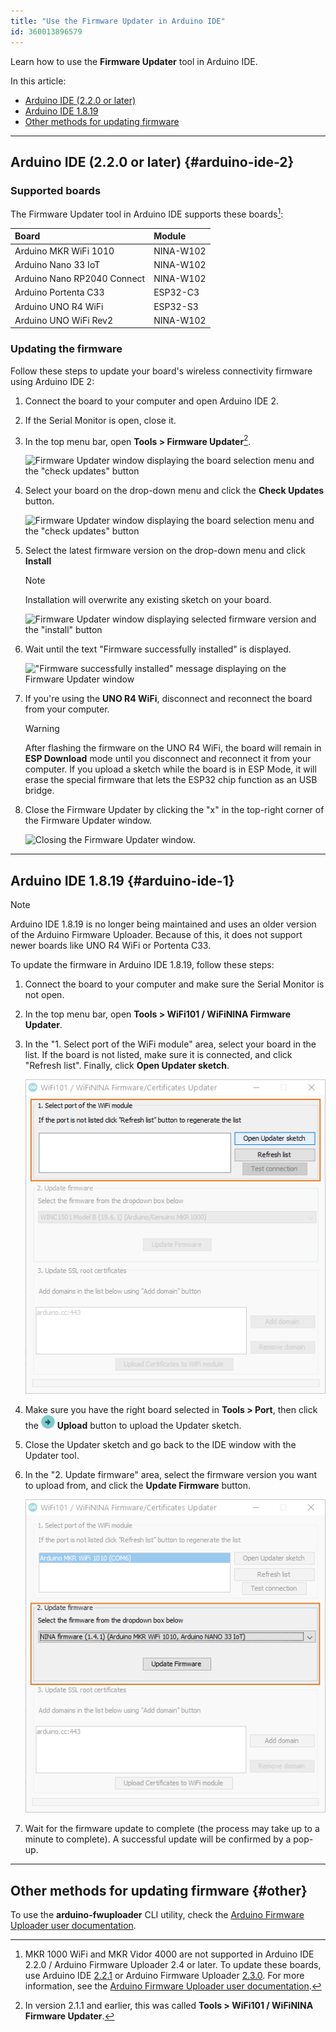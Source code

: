 ```yaml
---
title: "Use the Firmware Updater in Arduino IDE"
id: 360013896579
---
```


Learn how to use the **Firmware Updater** tool in Arduino IDE.

In this article:

* [Arduino IDE (2.2.0 or later)](#arduino-ide-2)
* [Arduino IDE 1.8.19](#arduino-ide-1)
* [Other methods for updating firmware](#other)

---

## Arduino IDE (2.2.0 or later) {#arduino-ide-2}

### Supported boards

The Firmware Updater tool in Arduino IDE supports these boards[^deprecated]:

|            Board            |   Module  |
|:----------------------------|:----------|
| Arduino MKR WiFi 1010       | NINA-W102 |
| Arduino Nano 33 IoT         | NINA-W102 |
| Arduino Nano RP2040 Connect | NINA-W102 |
| Arduino Portenta C33        | ESP32-C3  |
| Arduino UNO R4 WiFi         | ESP32-S3  |
| Arduino UNO WiFi Rev2       | NINA-W102 |

[^deprecated]: MKR 1000 WiFi and MKR Vidor 4000 are not supported in Arduino IDE 2.2.0 / Arduino Firmware Uploader 2.4 or later. To update these boards, use Arduino IDE [2.2.1](https://github.com/arduino/arduino-ide/releases/tag/2.1.1) or Arduino Firmware Uploader [2.3.0](https://github.com/arduino/arduino-fwuploader/releases/tag/2.3.0). For more information, see the [Arduino Firmware Uploader user documentation](https://arduino.github.io/arduino-fwuploader/latest/deprecated/).

### Updating the firmware

Follow these steps to update your board's wireless connectivity firmware using Arduino IDE 2:

1. Connect the board to your computer and open Arduino IDE 2.

2. If the Serial Monitor is open, close it.

3. In the top menu bar, open **Tools > Firmware Updater**[^1].

    ![Firmware Updater window displaying the board selection menu and the "check updates" button](img/firmware-updater-arduino-ide-2-select-a-board.png)

4. Select your board on the drop-down menu and click the **Check Updates** button.

    ![Firmware Updater window displaying the board selection menu and the "check updates" button](img/firmware-updater-arduino-ide-2-check-updates.png)

5. Select the latest firmware version on the drop-down menu and click **Install**

   > [!NOTE]
   > Installation will overwrite any existing sketch on your board.

    ![Firmware Updater window displaying selected firmware version and the "install" button](img/firmware-updater-arduino-ide-2-select-board-install.png)

6. Wait until the text "Firmware successfully installed" is displayed.

    !["Firmware successfully installed" message displaying on the Firmware Updater window](img/firmware-updater-arduino-ide-2-installation-successful.png)

7. If you're using the **UNO R4 WiFi**, disconnect and reconnect the board from your computer.

   > [!WARNING]
   > After flashing the firmware on the UNO R4 WiFi, the board will remain in **ESP Download** mode until you disconnect and reconnect it from your computer. If you upload a sketch while the board is in ESP Mode, it will erase the special firmware that lets the ESP32 chip function as an USB bridge.

8. Close the Firmware Updater by clicking the "x" in the top-right corner of the Firmware Updater window.

    ![Closing the Firmware Updater window.](img/firmware-updater-arduino-ide-2-close.png)

[^1]: In version 2.1.1 and earlier, this was called **Tools > WiFi101 / WiFiNINA Firmware Updater**.

---

## Arduino IDE 1.8.19 {#arduino-ide-1}

> [!NOTE]
> Arduino IDE 1.8.19 is no longer being maintained and uses an older version of the Arduino Firmware Uploader. Because of this, it does not support newer boards like UNO R4 WiFi or Portenta C33.

To update the firmware in Arduino IDE 1.8.19, follow these steps:

1. Connect the board to your computer and make sure the Serial Monitor is not open.

2. In the top menu bar, open **Tools > WiFi101 / WiFiNINA Firmware Updater**.

3. In the "1. Select port of the WiFi module" area, select your board in the list. If the board is not listed, make sure it is connected, and click "Refresh list". Finally, click **Open Updater sketch**.

   ![Firmware Updater Tool](img/IDE_FWupdaterSketch.png)

4. Make sure you have the right board selected in **Tools > Port**, then click the ![Upload button](img/symbol_upload.png) **Upload** button to upload the Updater sketch.

5. Close the Updater sketch and go back to the IDE window with the Updater tool.

6. In the "2. Update firmware" area, select the firmware version you want to upload from, and click the **Update Firmware** button.

   ![Firmware Updater Tool](img/IDE_FWupdaterVersion.png)

7. Wait for the firmware update to complete (the process may take up to a minute to complete). A successful update will be confirmed by a pop-up.

---

## Other methods for updating firmware {#other}

To use the **arduino-fwuploader** CLI utility, check the <a class="link-external" href="https://arduino.github.io/arduino-fwuploader/latest/">Arduino Firmware Uploader user documentation</a>.
